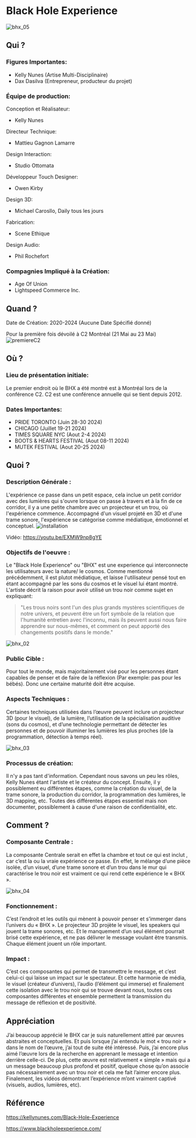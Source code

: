 # Black Hole Experience

![bhx_05](assets/images/bhx_05.jpg)

## Qui ?
### Figures Importantes: 
 - Kelly Nunes (Artise Multi-Disciplinaire)
 - Dax Dasilva (Entrepreneur, producteur du projet)

### Équipe de production:

Conception et Réalisateur:
- Kelly Nunes

Directeur Technique: 
- Mattieu Gagnon Lamarre

Design Interaction: 
- Studio Ottomata

Développeur Touch Designer:
- Owen Kirby

Design 3D: 
- Michael Carosllo, Daily tous les jours

Fabrication: 
- Scene Ethique

Design Audio:
- Phil Rochefort


### Compagnies Impliqué à la Création:
- Age Of Union
- Lightspeed Commerce Inc.

## Quand ?
Date de Création: 
2020-2024 (Aucune Date Spécifié donné)

Pour la première fois dévoilé à C2 Montréal (21 Mai au 23 Mai)
![premiereC2](assets/images/c2_mtl_premiere.jpg)

## Où ?
### Lieu de présentation initiale:
Le premier endroit où le BHX a été montré est à Montréal lors de la conférence C2. C2 est une conférence annuelle qui se tient depuis 2012.

### Dates Importantes:
- PRIDE TORONTO (Juin 28-30 2024)
- CHICAGO (Juillet 19-21 2024)
- TIMES SQUARE NYC (Aout 2-4 2024)
- BOOTS & HEARTS FESTIVAL (Aout 08-11 2024)
- MUTEK FESTIVAL (Aout 20-25 2024)

## Quoi ?
### Description Générale :
L'expérience ce passe dans un petit espace, cela inclue un petit corridor avec des lumières qui s'ouvre lorsque on passe à travers et à la fin de ce corridor, il y a une petite chambre avec un projecteur et un trou, où l'expérience commence. Accompagné d'un visuel projeté en 3D et d'une trame sonore, l'expérience se catégorise comme médiatique, émotionnel et conceptuel.
![installation](assets/images/experience-installation.jpg)

Vidéo: https://youtu.be/EXMW9np8gYE

### Objectifs de l'oeuvre :
Le "Black Hole Experience" ou "BHX" est une experience qui interconnecte les utilisateurs avec la nature/ le cosmos. Comme mentionné précédemment, il est plutot médiatique, et laisse l'utilisateur pensé tout en étant accompagné par les sons du cosmos et le visuel lui étant montré. L'artiste décrit la raison pour avoir utilisé un trou noir comme sujet en expliquant: 
> "Les trous noirs sont l'un des plus grands mystères scientifiques de notre univers, et peuvent être un fort symbole de la relation que l'humanité entretien avec l'inconnu, mais ils peuvent aussi nous faire apprendre sur nous-mêmes, et comment on peut apporté des changements positifs dans le monde."

![bhx_02](assets/images/bhx_img_02.jpg)

### Public Cible :
Pour tout le monde, mais majoritairement visé pour les personnes étant capables de penser et de faire de la réflexion (Par exemple: pas pour les bébés). Donc une certaine maturité doit être acquise. 

### Aspects Techniques :
Certaines techniques utilisées dans l’œuvre peuvent inclure un projecteur 3D (pour le visuel), de la lumière, l’utilisation de la spécialisation auditive (sons du cosmos), et d’une technologie permettant de détecter les personnes et de pouvoir illuminer les lumières les plus proches (de la programmation, détection à temps réel).

![bhx_03](assets/images/blackHoleX_image-01.jpg)

### Processus de création: 
Il n'y a pas tant d'information. Cependant nous savons un peu les rôles, Kelly Nunes étant l'artiste et le créateur du concept. Ensuite, il y possiblement eu différentes étapes, comme la création du visuel, de la trame sonore, la production du corridor, la programmation des lumières, le 3D mapping, etc. Toutes des différentes étapes essentiel mais non documenter, possiblement à cause d'une raison de confidentialité, etc.



## Comment ?
### Composante Centrale :
La composante Centrale serait en effet la chambre et tout ce qui est inclut , car c’est la ou la vraie expérience ce passe. En effet, le mélange d’une pièce isolée, d’un visuel, d’une trame sonore et d’un trou dans le mur qui caractérise le trou noir est vraiment ce qui rend cette expérience le « BHX ».

![bhx_04](assets/images/bhx_03.jpg)

### Fonctionnement :
C’est l’endroit et les outils qui mènent à pouvoir penser et s’immerger dans l’univers du « BHX ». Le projecteur 3D projète le visuel, les speakers qui jouent la trame sonores, etc. Et le manquement d’un seul élément pourrait brisé cette expérience, et ne pas délivrer le message voulant être transmis. Chaque élément jouent un rôle important.

### Impact : 
C’est ces composantes qui permet de transmettre le message, et c’est celui-ci qui laisse un impact sur le spectateur. Et cette harmonie de média, le visuel (créateur d’univers), l’audio (l’élément qui immerse) et finalement cette isolation avec le trou noir qui se trouve devant nous, toutes ces composantes différentes et ensemble permettent la transmission du message de réflexion et de positivité.

## Appréciation
J’ai beaucoup apprécié le BHX car je suis naturellement attiré par œuvres abstraites et conceptuelles. Et puis lorsque j’ai entendu le mot « trou noir » dans le nom de l’œuvre, j’ai tout de suite été intéressé. Puis, j’ai encore plus aimé l’œuvre lors de la recherche en apprenant le message et intention derrière celle-ci. De plus, cette œuvre est relativement « simple » mais qui a un message beaucoup plus profond et positif, quelque chose qu’on associe pas nécessairement avec un trou noir et cela me fait l’aimer encore plus. Finalement, les vidéos démontrant l’expérience m’ont vraiment captivé (visuels, audios, lumières, etc).

## Référence 

https://kellynunes.com/Black-Hole-Experience

https://www.blackholeexperience.com/
